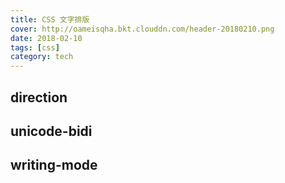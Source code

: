 ```yaml
---
title: CSS 文字排版
cover: http://oameisqha.bkt.clouddn.com/header-20180210.png
date: 2018-02-10
tags: [css]
category: tech
---
```



## direction

## unicode-bidi

## writing-mode

